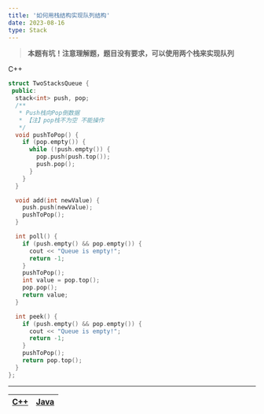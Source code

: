 ```yaml
---
title: '如何用栈结构实现队列结构'
date: 2023-08-16
type: Stack
---
```


> **本题有坑！注意理解题，题目没有要求，可以使用两个栈来实现队列**

C++

```cpp
struct TwoStacksQueue {
 public:
  stack<int> push, pop;
  /**
   * Push栈向Pop倒数据
   * 【注】pop栈不为空 不能操作
   */
  void pushToPop() {
    if (pop.empty()) {
      while (!push.empty()) {
        pop.push(push.top());
        push.pop();
      }
    }
  }

  void add(int newValue) {
    push.push(newValue);
    pushToPop();
  }

  int poll() {
    if (push.empty() && pop.empty()) {
      cout << "Queue is empty!";
      return -1;
    }
    pushToPop();
    int value = pop.top();
    pop.pop();
    return value;
  }

  int peek() {
    if (push.empty() && pop.empty()) {
      cout << "Queue is empty!";
      return -1;
    }
    pushToPop();
    return pop.top();
  }
};
```

<hr/>

| [C++](https://github.com/ZhengKe996/DS/blob/main/src/stack/two_stack_implement_queue.cpp) | [Java](https://github.com/ZhengKe996/DS/blob/main/src/stack/two_stack_implement_queue.java) |
| :---------------------------------------------------------------------------------------: | :-----------------------------------------------------------------------------------------: |
